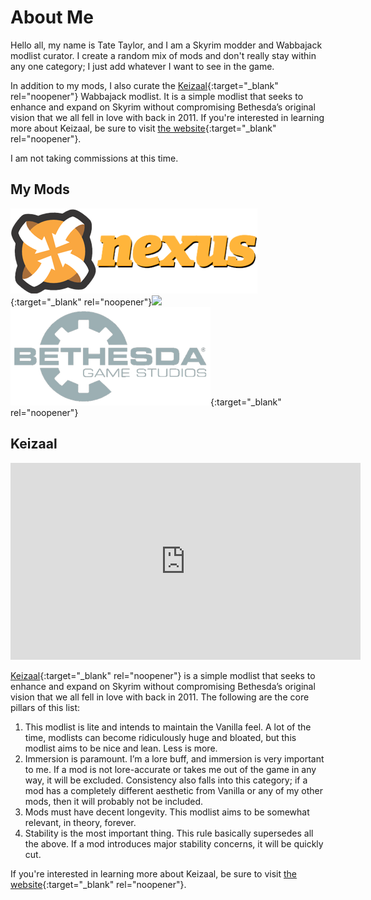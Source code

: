 # About Me

Hello all, my name is Tate Taylor, and I am a Skyrim modder and Wabbajack modlist curator. I create a random mix of mods and don't really stay within any one category; I just add whatever I want to see in the game.

In addition to my mods, I also curate the [Keizaal](https://www.nexusmods.com/skyrimspecialedition/mods/68997){:target="_blank" rel="noopener"} Wabbajack modlist. It is a simple modlist that seeks to enhance and expand on Skyrim without compromising Bethesda’s original vision that we all fell in love with back in 2011. If you're interested in learning more about Keizaal, be sure to visit [the website](https://keizaal.github.io/Keizaal/){:target="_blank" rel="noopener"}.

I am not taking commissions at this time.

## My Mods

[![](https://raw.githubusercontent.com/TateTaylorOH/TateTaylorOH/main/assets/images/banners/Nexus.png)](https://www.nexusmods.com/users/61720101){:target="_blank" rel="noopener"}[![](https://upload.wikimedia.org/wikipedia/en/thumb/9/98/Blank_button.svg/146px-Blank_button.svg.png)](https://youtu.be/dQw4w9WgXcQ)[![](https://raw.githubusercontent.com/TateTaylorOH/TateTaylorOH/main/assets/images/banners/Bethesda.png)](https://creations.bethesda.net/en/skyrim/all?author_displayname=TateTaylorOH){:target="_blank" rel="noopener"}

## Keizaal

<iframe width="560" height="315" src="https://www.youtube.com/embed/IVbp1xYIjWs" title="YouTube video player" frameborder="0" allow="accelerometer; autoplay; clipboard-write; encrypted-media; gyroscope; picture-in-picture" allowfullscreen></iframe>

[Keizaal](https://www.nexusmods.com/skyrimspecialedition/mods/68997){:target="_blank" rel="noopener"} is a simple modlist that seeks to enhance and expand on Skyrim without compromising Bethesda’s original vision that we all fell in love with back in 2011. The following are the core pillars of this list:

1. This modlist is lite and intends to maintain the Vanilla feel. A lot of the time, modlists can become ridiculously huge and bloated, but this modlist aims to be nice and lean. Less is more.
2. Immersion is paramount. I’m a lore buff, and immersion is very important to me. If a mod is not lore-accurate or takes me out of the game in any way, it will be excluded. Consistency also falls into this category; if a mod has a completely different aesthetic from Vanilla or any of my other mods, then it will probably not be included.
3. Mods must have decent longevity. This modlist aims to be somewhat relevant, in theory, forever.
4. Stability is the most important thing. This rule basically supersedes all the above. If a mod introduces major stability concerns, it will be quickly cut.

If you're interested in learning more about Keizaal, be sure to visit [the website](https://keizaal.github.io/Keizaal/){:target="_blank" rel="noopener"}.
